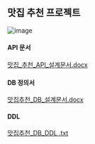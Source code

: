 
## 맛집 추천 프로젝트

![image](https://github.com/user-attachments/assets/987be1ed-9cda-4864-b1ed-098a37fed215)


#### API 문서
[맛집_추천_API_설계문서.docx](https://github.com/user-attachments/files/20236483/_._API_.docx)

#### DB 정의서
[맛집추천_DB_설계문서.docx](https://github.com/user-attachments/files/20236488/_DB_.docx)

#### DDL
[맛집추천_DB_DDL .txt](https://github.com/user-attachments/files/20236502/_DB_DDL.txt)
